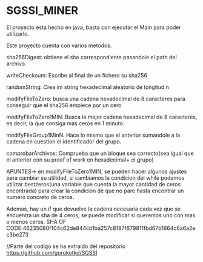 # SGSSI_MINER

El proyecto esta hecho en java, basta con ejecutar el Main para poder utilizarlo.

Este proyecto cuenta con varios metodos.

sha256Digest: obtiene el sha correspondiente pasandole el path del archivo.

writeChecksum: Escribe al final de un fichero su sha256

randomString: Crea im string hexadecimal aleatorio de longitud n

modifyFileToZero: busca una cadena hexadecimal de 8 caracteres para conseguir que el sha256 empiece por un cero

modifyFileToZero1MIN: Busca la mejor cadena hexadecimal de 8 caracteres, es decir, la que consiga mas ceros en 1 minuto.

modifyFileGroup1MinN: Hace lo mismo que el anterior sumandole a la cadena en cuestion el identificador del grupo.

comprobarArchivos: Comprueba que un bloque sea correcto(sea igual que el anterior con su proof of work en hexadecimal+ el grupo)

APUNTES-> en modifyFileToZero1MIN, se pueden hacer algunos ajustes para cambiar su utilidad, si cambiamos la condicion del while podemos utilizar bestzeros(una variable que cuenta la mayor cantidad de ceros encontrada) para crear la condicion de que no pare hasta encontrar un numero concreto de ceros.

Ademas, hay un if que devuelve la cadena necesaria cada vez que se encuentra un sha de 4 ceros, se puede modificar si queremos uno con mas o menos ceros.
SHA OF CODE:46235080f104c62de844cb1ba257c8187f679811fbd67b1664c6a6a2ec3be273


//Parte del codigo se ha extraido del repositorio https://github.com/gorokotkd/SGSSI
